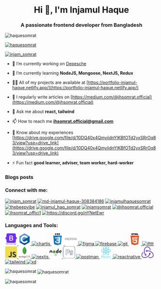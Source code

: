 <h1 align="center">Hi 👋, I'm Injamul Haque</h1>
<h3 align="center">A passionate frontend developer from Bangladesh</h3>

<p align="left"> <img src="https://komarev.com/ghpvc/?username=haquesomrat&label=Profile%20views&color=0e75b6&style=flat" alt="haquesomrat" /> </p>

<p align="left"> <a href="https://github.com/ryo-ma/github-profile-trophy"><img src="https://github-profile-trophy.vercel.app/?username=haquesomrat" alt="haquesomrat" /></a> </p>

<p align="left"> <a href="https://twitter.com/injam_somrat" target="blank"><img src="https://img.shields.io/twitter/follow/injam_somrat?logo=twitter&style=for-the-badge" alt="injam_somrat" /></a> </p>

- 🔭 I’m currently working on [Depesche](https://depesche-design.netlify.app/)

- 🌱 I’m currently learning **NodeJS, Mongoose, NextJS, Redux**

- 👨‍💻 All of my projects are available at [https://portfolio-injamul-haque.netlify.app/](https://portfolio-injamul-haque.netlify.app/)

- 📝 I regularly write articles on [https://medium.com/@ihsomrat.official](https://medium.com/@ihsomrat.official)

- 💬 Ask me about **react, tailwind**

- 📫 How to reach me **ihsomrat.official@gmail.com**

- 📄 Know about my experiences [https://drive.google.com/file/d/10DQ40x4QmyiidnYlKBfOTd2yxSRrOq83/view?usp=drive_link](https://drive.google.com/file/d/10DQ40x4QmyiidnYlKBfOTd2yxSRrOq83/view?usp=drive_link)

- ⚡ Fun fact **good learner, adviser, team worker, hard-worker**

### Blogs posts

<!-- BLOG-POST-LIST:START -->
<!-- BLOG-POST-LIST:END -->

<h3 align="left">Connect with me:</h3>
<p align="left">
<a href="https://twitter.com/injam_somrat" target="blank"><img align="center" src="https://raw.githubusercontent.com/rahuldkjain/github-profile-readme-generator/master/src/images/icons/Social/twitter.svg" alt="injam_somrat" height="30" width="40" /></a>
<a href="https://linkedin.com/in/md-injamul-haque-308384186" target="blank"><img align="center" src="https://raw.githubusercontent.com/rahuldkjain/github-profile-readme-generator/master/src/images/icons/Social/linked-in-alt.svg" alt="md-injamul-haque-308384186" height="30" width="40" /></a>
<a href="https://fb.com/injamulhaquesomrat" target="blank"><img align="center" src="https://raw.githubusercontent.com/rahuldkjain/github-profile-readme-generator/master/src/images/icons/Social/facebook.svg" alt="injamulhaquesomrat" height="30" width="40" /></a>
<a href="https://instagram.com/thebeepvibe" target="blank"><img align="center" src="https://raw.githubusercontent.com/rahuldkjain/github-profile-readme-generator/master/src/images/icons/Social/instagram.svg" alt="thebeepvibe" height="30" width="40" /></a>
<a href="https://dribbble.com/injamul_haq_somrat" target="blank"><img align="center" src="https://raw.githubusercontent.com/rahuldkjain/github-profile-readme-generator/master/src/images/icons/Social/dribbble.svg" alt="injamul_haq_somrat" height="30" width="40" /></a>
<a href="https://www.behance.net/injamsomrat" target="blank"><img align="center" src="https://raw.githubusercontent.com/rahuldkjain/github-profile-readme-generator/master/src/images/icons/Social/behance.svg" alt="injamsomrat" height="30" width="40" /></a>
<a href="https://medium.com/@ihsomrat.official" target="blank"><img align="center" src="https://raw.githubusercontent.com/rahuldkjain/github-profile-readme-generator/master/src/images/icons/Social/medium.svg" alt="@ihsomrat.official" height="30" width="40" /></a>
<a href="https://www.hackerrank.com/ihsomrat_offici1" target="blank"><img align="center" src="https://raw.githubusercontent.com/rahuldkjain/github-profile-readme-generator/master/src/images/icons/Social/hackerrank.svg" alt="ihsomrat_offici1" height="30" width="40" /></a>
<a href="https://discord.gg/https://discord.gg/nYNetEwr" target="blank"><img align="center" src="https://raw.githubusercontent.com/rahuldkjain/github-profile-readme-generator/master/src/images/icons/Social/discord.svg" alt="https://discord.gg/nYNetEwr" height="30" width="40" /></a>
</p>

<h3 align="left">Languages and Tools:</h3>
<p align="left"> <a href="https://getbootstrap.com" target="_blank" rel="noreferrer"> <img src="https://raw.githubusercontent.com/devicons/devicon/master/icons/bootstrap/bootstrap-plain-wordmark.svg" alt="bootstrap" width="40" height="40"/> </a> <a href="https://www.cprogramming.com/" target="_blank" rel="noreferrer"> <img src="https://raw.githubusercontent.com/devicons/devicon/master/icons/c/c-original.svg" alt="c" width="40" height="40"/> </a> <a href="https://www.chartjs.org" target="_blank" rel="noreferrer"> <img src="https://www.chartjs.org/media/logo-title.svg" alt="chartjs" width="40" height="40"/> </a> <a href="https://www.w3schools.com/css/" target="_blank" rel="noreferrer"> <img src="https://raw.githubusercontent.com/devicons/devicon/master/icons/css3/css3-original-wordmark.svg" alt="css3" width="40" height="40"/> </a> <a href="https://expressjs.com" target="_blank" rel="noreferrer"> <img src="https://raw.githubusercontent.com/devicons/devicon/master/icons/express/express-original-wordmark.svg" alt="express" width="40" height="40"/> </a> <a href="https://www.figma.com/" target="_blank" rel="noreferrer"> <img src="https://www.vectorlogo.zone/logos/figma/figma-icon.svg" alt="figma" width="40" height="40"/> </a> <a href="https://firebase.google.com/" target="_blank" rel="noreferrer"> <img src="https://www.vectorlogo.zone/logos/firebase/firebase-icon.svg" alt="firebase" width="40" height="40"/> </a> <a href="https://git-scm.com/" target="_blank" rel="noreferrer"> <img src="https://www.vectorlogo.zone/logos/git-scm/git-scm-icon.svg" alt="git" width="40" height="40"/> </a> <a href="https://www.w3.org/html/" target="_blank" rel="noreferrer"> <img src="https://raw.githubusercontent.com/devicons/devicon/master/icons/html5/html5-original-wordmark.svg" alt="html5" width="40" height="40"/> </a> <a href="https://ifttt.com/" target="_blank" rel="noreferrer"> <img src="https://www.vectorlogo.zone/logos/ifttt/ifttt-ar21.svg" alt="ifttt" width="40" height="40"/> </a> <a href="https://developer.mozilla.org/en-US/docs/Web/JavaScript" target="_blank" rel="noreferrer"> <img src="https://raw.githubusercontent.com/devicons/devicon/master/icons/javascript/javascript-original.svg" alt="javascript" width="40" height="40"/> </a> <a href="https://www.mongodb.com/" target="_blank" rel="noreferrer"> <img src="https://raw.githubusercontent.com/devicons/devicon/master/icons/mongodb/mongodb-original-wordmark.svg" alt="mongodb" width="40" height="40"/> </a> <a href="https://nextjs.org/" target="_blank" rel="noreferrer"> <img src="https://cdn.worldvectorlogo.com/logos/nextjs-2.svg" alt="nextjs" width="40" height="40"/> </a> <a href="https://nodejs.org" target="_blank" rel="noreferrer"> <img src="https://raw.githubusercontent.com/devicons/devicon/master/icons/nodejs/nodejs-original-wordmark.svg" alt="nodejs" width="40" height="40"/> </a> <a href="https://www.photoshop.com/en" target="_blank" rel="noreferrer"> <img src="https://raw.githubusercontent.com/devicons/devicon/master/icons/photoshop/photoshop-line.svg" alt="photoshop" width="40" height="40"/> </a> <a href="https://postman.com" target="_blank" rel="noreferrer"> <img src="https://www.vectorlogo.zone/logos/getpostman/getpostman-icon.svg" alt="postman" width="40" height="40"/> </a> <a href="https://reactjs.org/" target="_blank" rel="noreferrer"> <img src="https://raw.githubusercontent.com/devicons/devicon/master/icons/react/react-original-wordmark.svg" alt="react" width="40" height="40"/> </a> <a href="https://reactnative.dev/" target="_blank" rel="noreferrer"> <img src="https://reactnative.dev/img/header_logo.svg" alt="reactnative" width="40" height="40"/> </a> <a href="https://redux.js.org" target="_blank" rel="noreferrer"> <img src="https://raw.githubusercontent.com/devicons/devicon/master/icons/redux/redux-original.svg" alt="redux" width="40" height="40"/> </a> <a href="https://tailwindcss.com/" target="_blank" rel="noreferrer"> <img src="https://www.vectorlogo.zone/logos/tailwindcss/tailwindcss-icon.svg" alt="tailwind" width="40" height="40"/> </a> <a href="https://www.adobe.com/products/xd.html" target="_blank" rel="noreferrer"> <img src="https://cdn.worldvectorlogo.com/logos/adobe-xd.svg" alt="xd" width="40" height="40"/> </a> </p>

<p><img align="left" src="https://github-readme-stats.vercel.app/api/top-langs?username=haquesomrat&show_icons=true&locale=en&layout=compact" alt="haquesomrat" /></p>

<p>&nbsp;<img align="center" src="https://github-readme-stats.vercel.app/api?username=haquesomrat&show_icons=true&locale=en" alt="haquesomrat" /></p>

<p><img align="center" src="https://github-readme-streak-stats.herokuapp.com/?user=haquesomrat&" alt="haquesomrat" /></p>
